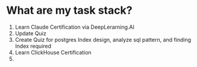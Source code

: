 # What are my task stack?
1. Learn Claude Certification via DeepLerarning.AI
2. Update Quiz
3. Create Quiz for postgres Index design, analyze sql pattern, and finding Index required
4. Learn ClickHouse Certification
5. 
